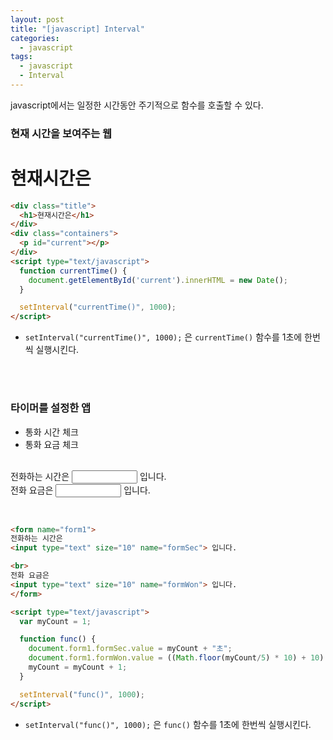 ```yaml
---
layout: post
title: "[javascript] Interval"
categories:
  - javascript
tags:
  - javascript
  - Interval
---
```



javascript에서는 일정한 시간동안 주기적으로 함수를 호출할 수 있다.



### 현재 시간을 보여주는 웹

<div class="example">
  <div class="title">
    <h1>현재시간은</h1>
  </div>

  <div class="containers">
    <p id="current"></p>
  </div>

  <script type="text/javascript">
    function currentTime() {
      document.getElementById('current').innerHTML = new Date();
    }

    setInterval("currentTime()", 1000);
  </script>

</div>


```html
<div class="title">
  <h1>현재시간은</h1>
</div>
<div class="containers">
  <p id="current"></p>
</div>
<script type="text/javascript">
  function currentTime() {
    document.getElementById('current').innerHTML = new Date();
  }

  setInterval("currentTime()", 1000);
</script>
```

- ```setInterval("currentTime()", 1000);``` 은 ```currentTime()``` 함수를 1초에 한번씩 실행시킨다.

<br><br>




### 타이머를 설정한 앱

- 통화 시간 체크
- 통화 요금 체크

<br>

<div class="example">
  <form name="form1">
    전화하는 시간은
    <input type="text" size="10" name="formSec"> 입니다. <br>
    전화 요금은
    <input type="text" size="10" name="formWon"> 입니다.
  </form>

</div>
<script type="text/javascript">
var myCount = 1;

function func() {
  document.form1.formSec.value = myCount + "초";
  document.form1.formWon.value = ((Math.floor(myCount/5) * 10) + 10) + "원";
  myCount = myCount + 1;
}

setInterval("func()", 1000);
</script>

<br>


```html
<form name="form1">
전화하는 시간은
<input type="text" size="10" name="formSec"> 입니다.

<br>
전화 요금은
<input type="text" size="10" name="formWon"> 입니다.
</form>

<script type="text/javascript">
  var myCount = 1;

  function func() {
  	document.form1.formSec.value = myCount + "초";
  	document.form1.formWon.value = ((Math.floor(myCount/5) * 10) + 10) + "원";
  	myCount = myCount + 1;
  }

  setInterval("func()", 1000);
</script>
```


- ```setInterval("func()", 1000);``` 은 ```func()``` 함수를 1초에 한번씩 실행시킨다.
